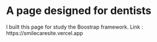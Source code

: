 <h1>A page designed for dentists</h1>
I built this page for study the Boostrap framework.
Link : https://smilecaresite.vercel.app
